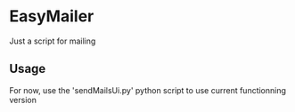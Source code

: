 # EasyMailer
Just a script for mailing

## Usage
For now, use the 'sendMailsUi.py' python script to use current functionning version